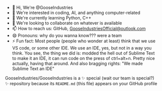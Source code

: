 - 👋 Hi, We're @GooseIndustries
- 👀 We're interested in coding, AI, and anything computer-related
- 🌱 We're currently learning Python, C++
- 💞️ We're looking to collaborate on whatever is available
- 📫 How to reach us: GitHub, GooseIndustriesOfficial@outlook.com
- 😄 Pronouns: why do you wanna know??? were a team
- ⚡ Fun fact: Most people (people who wonder at least) think that we use VS code, or some other IDE. We use an IDE, yes, but not in a way you think. You see, the thing we did is: modded the hell out of Sublime Text to make it an IDE, it can run code on the press of ctrl+alt+n. Pretty nice actually, having that around. And also bragging rights: "We made Sublime Text an IDE"

GooseIndustries/GooseIndustries is a ✨ special (wait our team is special?) ✨ repository because its `README.md` (this file) appears on your GitHub profile


